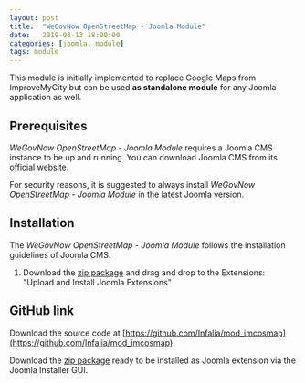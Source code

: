 ```yaml
---
layout: post
title:  "WeGovNow OpenStreetMap - Joomla Module"
date:   2019-03-13 18:00:00
categories: [joomla, module]
tags: module
---
```

This module is initially implemented to replace Google Maps from ImproveMyCity but can be used **as standalone module** for any Joomla application as well.

Prerequisites
----------------
*WeGovNow OpenStreetMap - Joomla Module* requires a Joomla CMS instance to be up and running. You can download Joomla CMS from its official website.

For security reasons, it is suggested to always install *WeGovNow OpenStreetMap - Joomla Module* in the latest Joomla version.

Installation
----------------
The *WeGovNow OpenStreetMap - Joomla Module* follows the installation guidelines of Joomla CMS.

1) Download the [zip package](https://github.com/Infalia/mod_imcosmap/archive/master.zip) and drag and drop to the Extensions: "Upload and Install Joomla Extensions"

GitHub link
----------------
Download the source code at [https://github.com/Infalia/mod_imcosmap](https://github.com/Infalia/mod_imcosmap)

Download the [zip package](https://github.com/Infalia/mod_imcosmap/archive/master.zip) ready to be installed as Joomla extension via the Joomla Installer GUI.
